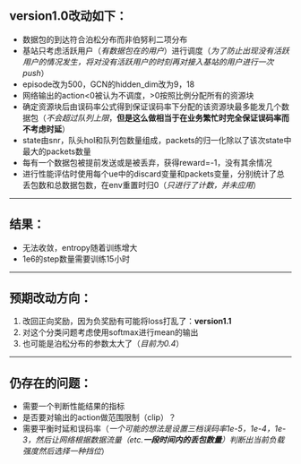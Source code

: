 ## version1.0改动如下：
- 数据包的到达符合泊松分布而非伯努利二项分布
- 基站只考虑活跃用户（*有数据包在的用户*）进行调度（*为了防止出现没有活跃用户的情况发生，将对没有活跃用户的时刻再对接入基站的用户进行一次push*）
- episode改为500，GCN的hidden_dim改为9，18
- 网络输出的action<0被认为不调度，>0按照比例分配所有的资源块
- 确定资源块后由误码率公式得到保证误码率下分配的该资源块最多能发几个数据包（*不会超过队列上限*，**但是这么做相当于在业务繁忙时完全保证误码率而不考虑时延**）
- state由snr，队头hol和队列包数量组成，packets的归一化除以了该次state中最大的packets数量
- 每有一个数据包被提前发送或是被丢弃，获得reward=-1，没有其余情况
- 进行性能评估时使用每个ue中的discard变量和packets变量，分别统计了总丢包数和总数据包数，在env重置时归0（*只进行了计数，并未应用*）
---
## 结果：
- 无法收敛，entropy随着训练增大
- 1e6的step数量需要训练15小时
---
## 预期改动方向：
1. 改回正向奖励，因为负奖励有可能将loss打乱了：**version1.1**
2. 对这个分类问题考虑使用softmax进行mean的输出
3. 也可能是泊松分布的参数太大了（*目前为0.4*）
---
## 仍存在的问题：
- 需要一个判断性能结果的指标
- 是否要对输出的action做范围限制（clip）？
- 需要平衡时延和误码率（*一个可能的想法是设置三档误码率1e-5，1e-4，1e-3，然后让网络根据数据流量（etc.**一段时间内的丢包数量**）判断出当前负载强度然后选择一种挡位*）